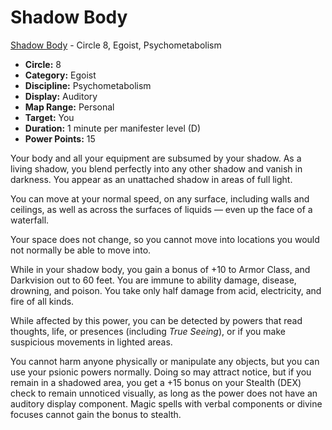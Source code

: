# Shadow Body

[Shadow Body](/Psionics/S/ShadowBody.md) - Circle 8, Egoist, Psychometabolism

- **Circle:** 8
- **Category:** Egoist
- **Discipline:** Psychometabolism
- **Display:** Auditory
- **Map Range:** Personal
- **Target:** You
- **Duration:** 1 minute per manifester level (D)
- **Power Points:** 15

Your body and all your equipment are subsumed by your shadow. As a living shadow, you blend perfectly into any other shadow and vanish in darkness. You appear as an unattached shadow in areas of full light.

You can move at your normal speed, on any surface, including walls and ceilings, as well as across the surfaces of liquids — even up the face of a waterfall.

Your space does not change, so you cannot move into locations you would not normally be able to move into.

While in your shadow body, you gain a bonus of +10 to Armor Class, and Darkvision out to 60 feet. You are immune to ability damage, disease, drowning, and poison. You take only half damage from acid, electricity, and fire of all kinds.

While affected by this power, you can be detected by powers that read thoughts, life, or presences (including *True Seeing*), or if you make suspicious movements in lighted areas.

You cannot harm anyone physically or manipulate any objects, but you can use your psionic powers normally. Doing so may attract notice, but if you remain in a shadowed area, you get a +15 bonus on your Stealth (DEX) check to remain unnoticed visually, as long as the power does not have an auditory display component. Magic spells with verbal components or divine focuses cannot gain the bonus to stealth.
